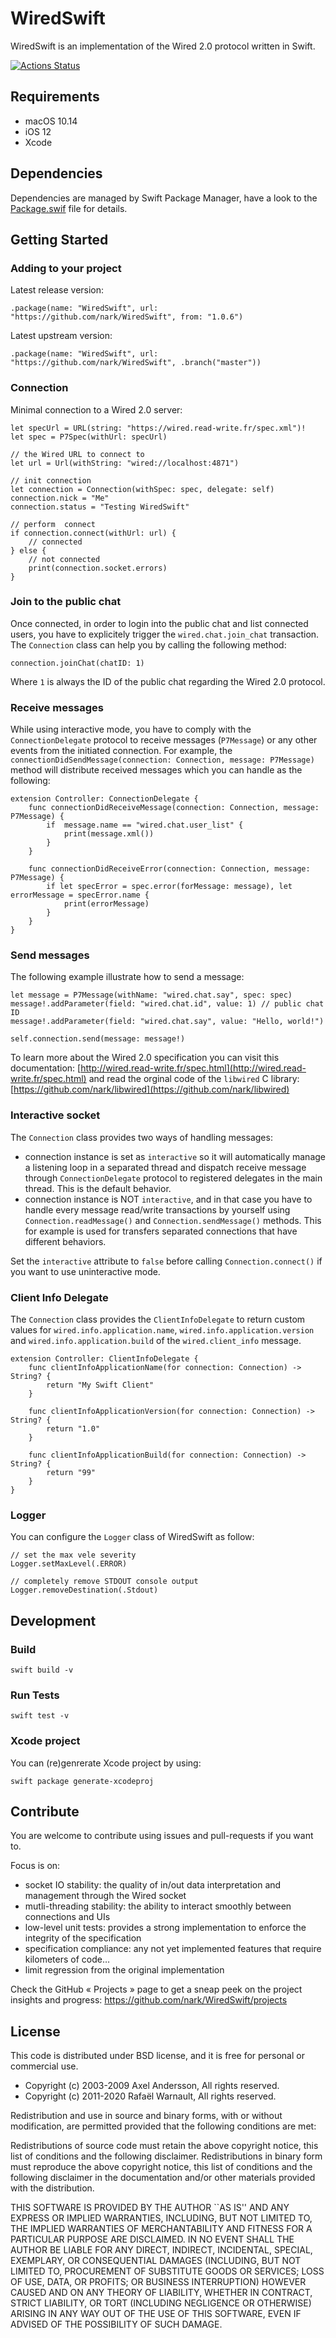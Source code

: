 # WiredSwift

WiredSwift is an implementation of the Wired 2.0 protocol written in Swift. 

[![Actions Status](https://github.com/nark/WiredSwift/workflows/Swift/badge.svg)](https://github.com/nark/WiredSwift/actions)


## Requirements

* macOS 10.14
* iOS 12
* Xcode 

## Dependencies

Dependencies are managed by Swift Package Manager, have a look to the [Package.swif](https://github.com/nark/WiredSwift/blob/master/Package.swift) file for details. 

## Getting Started

### Adding to your project

Latest release version:

    .package(name: "WiredSwift", url: "https://github.com/nark/WiredSwift", from: "1.0.6")

Latest upstream version:

    .package(name: "WiredSwift", url: "https://github.com/nark/WiredSwift", .branch("master"))
    
### Connection

Minimal connection to a Wired 2.0 server:

    let specUrl = URL(string: "https://wired.read-write.fr/spec.xml")!
    let spec = P7Spec(withUrl: specUrl)

    // the Wired URL to connect to
    let url = Url(withString: "wired://localhost:4871")

    // init connection
    let connection = Connection(withSpec: spec, delegate: self)
    connection.nick = "Me"
    connection.status = "Testing WiredSwift"

    // perform  connect
    if connection.connect(withUrl: url) {
        // connected
    } else {
        // not connected
        print(connection.socket.errors)
    }

### Join to the public chat

Once connected, in order to login into the public chat and list connected users, you have to explicitely trigger the `wired.chat.join_chat` transaction. The `Connection` class can help you by calling the following method:

    connection.joinChat(chatID: 1)
    
Where `1` is always the ID of the public chat regarding the Wired 2.0 protocol.

### Receive messages

While using interactive mode, you have to comply with the `ConnectionDelegate` protocol to receive messages (`P7Message`) or any other events from the initiated connection. For example, the `connectionDidSendMessage(connection: Connection, message: P7Message)` method will distribute received messages which you can handle as the following:

    extension Controller: ConnectionDelegate {
        func connectionDidReceiveMessage(connection: Connection, message: P7Message) {
            if  message.name == "wired.chat.user_list" {
                print(message.xml())
            }
        }
        
        func connectionDidReceiveError(connection: Connection, message: P7Message) {
            if let specError = spec.error(forMessage: message), let errorMessage = specError.name {
                print(errorMessage)
            }
        }
    }
    
### Send messages

The following example illustrate how to send a message:

    let message = P7Message(withName: "wired.chat.say", spec: spec)
    message!.addParameter(field: "wired.chat.id", value: 1) // public chat ID
    message!.addParameter(field: "wired.chat.say", value: "Hello, world!")
    
    self.connection.send(message: message!)
    
To learn more about the Wired 2.0 specification you can visit this documentation: [http://wired.read-write.fr/spec.html](http://wired.read-write.fr/spec.html) and read the orginal code of the `libwired` C library: [https://github.com/nark/libwired](https://github.com/nark/libwired)

### Interactive socket

The `Connection` class provides two ways of handling messages:

* connection instance is set as `interactive` so it will automatically manage a listening loop in a separated thread and dispatch receive message through `ConnectionDelegate` protocol to registered delegates in the main thread. This is the default behavior.
* connection instance is NOT `interactive`, and in that case you have to handle every message read/write transactions by yourself using `Connection.readMessage()` and `Connection.sendMessage()` methods. This for example is used for transfers separated connections that have different behaviors.

Set the `interactive` attribute to `false` before calling `Connection.connect()` if you want to use uninteractive mode.

### Client Info Delegate

The `Connection` class provides the `ClientInfoDelegate` to return custom values for `wired.info.application.name`, `wired.info.application.version` and `wired.info.application.build` of the `wired.client_info` message. 

    extension Controller: ClientInfoDelegate {
        func clientInfoApplicationName(for connection: Connection) -> String? {
            return "My Swift Client"
        }

        func clientInfoApplicationVersion(for connection: Connection) -> String? {
            return "1.0"
        }

        func clientInfoApplicationBuild(for connection: Connection) -> String? {
            return "99"
        }
    }
    
### Logger

You can configure the `Logger` class of WiredSwift as follow:

    // set the max vele severity
    Logger.setMaxLevel(.ERROR)
    
    // completely remove STDOUT console output
    Logger.removeDestination(.Stdout)

## Development

### Build

    swift build -v
    
### Run Tests
    
    swift test -v
    
### Xcode project

You can (re)genrerate Xcode project by using:

    swift package generate-xcodeproj
    
## Contribute

You are welcome to contribute using issues and pull-requests if you want to.

Focus is on:

* socket IO stability: the quality of in/out data interpretation and management through the Wired socket
* mutli-threading stability: the ability to interact smoothly between connections and UIs
* low-level unit tests: provides a strong implementation to enforce the integrity of the specification
* specification compliance: any not yet implemented features that require kilometers of code…
* limit regression from the original implementation

Check the GitHub « Projects » page to get a sneap peek on the project insights and progress:  https://github.com/nark/WiredSwift/projects

## License

This code is distributed under BSD license, and it is free for personal or commercial use.
        
- Copyright (c) 2003-2009 Axel Andersson, All rights reserved.
- Copyright (c) 2011-2020 Rafaël Warnault, All rights reserved.
        
Redistribution and use in source and binary forms, with or without modification, are permitted provided that the following conditions are met:
        
Redistributions of source code must retain the above copyright notice, this list of conditions and the following disclaimer. Redistributions in binary form must reproduce the above copyright notice, this list of conditions and the following disclaimer in the documentation and/or other materials provided with the distribution.
        
THIS SOFTWARE IS PROVIDED BY THE AUTHOR ``AS IS'' AND ANY EXPRESS OR IMPLIED WARRANTIES, INCLUDING, BUT NOT LIMITED TO, THE IMPLIED WARRANTIES OF MERCHANTABILITY AND FITNESS FOR A PARTICULAR PURPOSE ARE DISCLAIMED. IN NO EVENT SHALL THE AUTHOR BE LIABLE FOR ANY DIRECT, INDIRECT, INCIDENTAL, SPECIAL, EXEMPLARY, OR CONSEQUENTIAL DAMAGES (INCLUDING, BUT NOT LIMITED TO, PROCUREMENT OF SUBSTITUTE GOODS OR SERVICES; LOSS OF USE, DATA, OR PROFITS; OR BUSINESS INTERRUPTION) HOWEVER CAUSED AND ON ANY THEORY OF LIABILITY, WHETHER IN CONTRACT, STRICT LIABILITY, OR TORT (INCLUDING NEGLIGENCE OR OTHERWISE) ARISING IN ANY WAY OUT OF THE USE OF THIS SOFTWARE, EVEN IF ADVISED OF THE POSSIBILITY OF SUCH DAMAGE.
